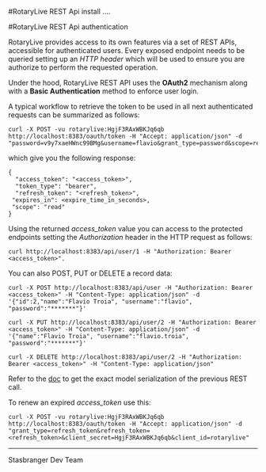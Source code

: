 #RotaryLive REST Api install
....


#RotaryLive REST Api authentication

RotaryLive provides access to its own features via a set of REST APIs, accessible for authenticated users. 
Every exposed endpoint needs to be queried setting up an *HTTP header* which will be used to ensure you are authorize to perform the requested operation.

Under the hood, RotaryLive REST API uses the **OAuth2** mechanism along with a **Basic Authentication** method to enforce user login. 

A typical workflow to retrieve the token to be used in all next authenticated requests can be summarized as follows:

    curl -X POST -vu rotarylive:HgjF3RAxWBKJq6qb http://localhost:8383/oauth/token -H "Accept: application/json" -d "password=v9y7xaeHWnc99BMg&username=flavio&grant_type=password&scope=read&client_secret=HgjF3RAxWBKJq6qb&client_id=rotarylive"

which give you the following response:

    {
      "access_token": "<access_token>",
      "token_type": "bearer",
      "refresh_token": "<refresh_token>",
     "expires_in": <expire_time_in_seconds>,
     "scope": "read"
    }

Using the returned *access_token* value you can access to the protected endpoints setting the *Authorization* header in the HTTP request as follows:

    curl http://localhost:8383/api/user/1 -H "Authorization: Bearer <access_token>".

You can also POST, PUT or DELETE a record data:    
    
    curl -X POST http://localhost:8383/api/user -H "Authorization: Bearer <access_token>" -H "Content-Type: application/json" -d '{"id":2,"name":"Flavio Troia", "username":"flavio", "password":"*******"}'
    
    curl -X PUT http://localhost:8383/api/user/2 -H "Authorization: Bearer <access_token>" -H "Content-Type: application/json" -d '{"name":"Flavio Troia", "username":"flavio.troia", "password":"*******"}'
    
    curl -X DELETE http://localhost:8383/api/user/2 -H "Authorization: Bearer <access_token>" -H "Content-Type: application/json"
  
Refer to the [doc](http://%3CRotaryLiveRESTAPIUrl%3E:8282/v2/api-docs) to get the exact model serialization of the previous REST call.

To renew an expired *access_token* use this:

    curl -X POST -vu rotarylive:HgjF3RAxWBKJq6qb http://localhost:8383/oauth/token -H "Accept: application/json" -d "grant_type=refresh_token&refresh_token=<refresh_token>&client_secret=HgjF3RAxWBKJq6qb&client_id=rotarylive"


----------
Stasbranger Dev Team
